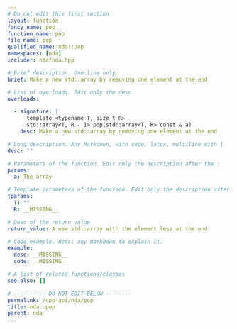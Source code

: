 ```yaml
---
# Do not edit this first section
layout: function
fancy_name: pop
function_name: pop
file_name: pop
qualified_name: nda::pop
namespaces: [nda]
includer: nda/nda.hpp

# Brief description. One line only.
brief: Make a new std::array by removing one element at the end

# List of overloads. Edit only the desc
overloads:

  - signature: |
      template <typename T, size_t R>
      std::array<T, R - 1> pop(std::array<T, R> const & a)
    desc: Make a new std::array by removing one element at the end

# Long description. Any Markdown, with code, latex, multiline with |
desc: ""

# Parameters of the function. Edit only the description after the :
params:
  a: The array

# Template parameters of the function. Edit only the description after the :
tparams:
  T: ""
  R: __MISSING__

# Desc of the return value
return_value: A new std::array with the element less at the end

# Code example. desc: any markdown to explain it.
example:
  desc: __MISSING__
  code: __MISSING__

# A list of related functions/classes
see-also: []

# ---------- DO NOT EDIT BELOW --------
permalink: /cpp-api/nda/pop
title: nda::pop
parent: nda
...
```



